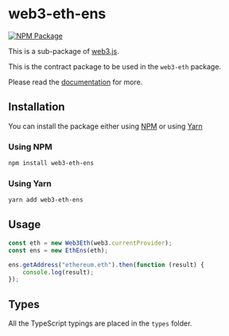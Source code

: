 # web3-eth-ens

[![NPM Package][npm-image]][npm-url]

This is a sub-package of [web3.js][repo].

This is the contract package to be used in the `web3-eth` package.

Please read the [documentation][docs] for more.

## Installation

You can install the package either using [NPM](https://www.npmjs.com/package/web3-eth-ens) or using [Yarn](https://yarnpkg.com/package/web3-eth-ens)

### Using NPM

```bash
npm install web3-eth-ens
```

### Using Yarn

```bash
yarn add web3-eth-ens
```

## Usage

```js
const eth = new Web3Eth(web3.currentProvider);
const ens = new EthEns(eth);

ens.getAddress("ethereum.eth").then(function (result) {
    console.log(result);
});
```

## Types

All the TypeScript typings are placed in the `types` folder.

[docs]: http://web3js.readthedocs.io/en/1.0/
[repo]: https://github.com/ethereum/web3.js
[npm-image]: https://img.shields.io/npm/v/web3-eth-ens.svg
[npm-url]: https://npmjs.org/package/web3-eth-ens
